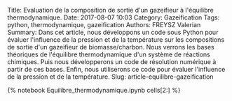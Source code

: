 Title: Evaluation de la composition de sortie d'un gazeifieur à l'équilibre thermodynamique. 
Date: 2017-08-07 10:03
Category: Gazeification
Tags: python, thermodynamique, gazeification
Authors: FREYSZ Valerian
Summary: Dans cet article, nous développons un code sous Python pour évaluer l'influence de la pression et de la température sur les compositions de sortie d'un gazeifieur de biomasse/charbon. Nous verrons les bases théoriques de l'équilibre thermodynamique d'un système de réactions chimiques. Puis nous développerons un code de résolution numérique à partir de ces bases. Enfin, nous utiliserons ce code pour évaluer l'influence de la pression et de la température. 
Slug: article-equilibre-gazeification

{% notebook Equilibre_thermodynamique.ipynb cells[2:] %}

